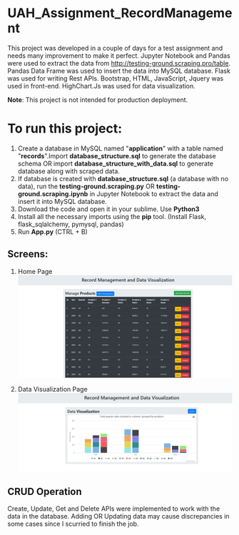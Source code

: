 # UAH_Assignment_RecordManagement
This project was developed in a couple of days for a test assignment and needs many improvement to make it perfect. Jupyter Notebook and Pandas were used to extract the data from http://testing-ground.scraping.pro/table. Pandas Data Frame was used to insert the data into MySQL database. Flask was used for writing Rest APIs. Bootstrap, HTML, JavaScript, Jquery was used in front-end. HighChart.Js was used for data visualization.

**Note**: This project is not intended for production deployment. 

# To run this project:
1. Create a database in MySQL named "**application**" with a table named "**records**".Import **database_structure.sql** to generate the database schema OR import **database_structure_with_data.sql** to generate database along with scraped data.
2. If database is created with **database_structure.sql** (a database with no data), run the **testing-ground.scraping.py** OR **testing-ground.scraping.ipynb** in Jupyter Notebook to extract the data and insert it into MySQL database. 
3. Download the code and open it in your sublime. Use **Python3** 
4. Install all the necessary imports using the **pip** tool. (Install Flask, flask_sqlalchemy, pymysql, pandas)
5. Run **App.py** (CTRL + B)

## Screens:
1. Home Page
![Alt text](https://github.com/bijaykush/UAH_Assignment_RecordManagement/blob/master/Home%20Page.JPG?raw=true "Data Visualization Page")

2. Data Visualization Page
![Alt text](https://github.com/bijaykush/UAH_Assignment_RecordManagement/blob/master/Data%20Visualization%20Page.JPG?raw=true "Data Visualization Page")

## CRUD Operation
Create, Update, Get and Delete APIs were implemented to work with the data in the database. Adding OR Updating data may cause discrepancies in some cases since I scurried to finish the job.
